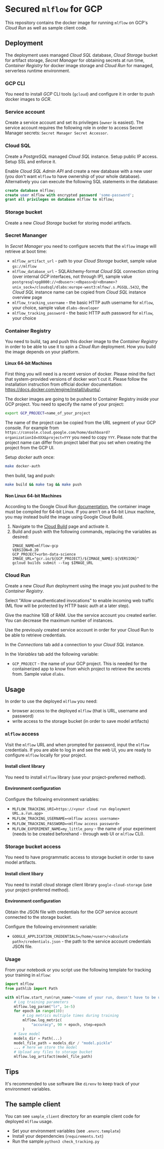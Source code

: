 # Secured `mlflow` for GCP

This repository contains the docker image for running `mlflow` on GCP's *Cloud Run*
as well as sample client code.

## Deployment

The deployment uses managed *Cloud SQL* database, *Cloud Storage* bucket for artifact storage,
*Secret Manager* for obtaining secrets at run time, *Container Registry* for docker
image storage and *Cloud Run* for managed, serverless runtime environment.

### GCP CLI

You need to install *GCP* CLI tools (`gcloud`) and configure it in order to push docker images to *GCR*.

### Service account

Create a service account and set its privileges (`owner` is easiest). The service account requires the following role in order to access Secret Manager secrets: `Secret Manager Secret Accessor`.

### Cloud SQL

Create a *PostgreSQL* managed *Cloud SQL* instance.
Setup public IP access.
Setup SSL and enforce it.

Enable *Cloud SQL Admin API* and create a new database with a new user (you don't want `mlflow` to have ownership of your whole database).
Alternatively you can execute the following SQL statements in the database:
```sql
create database mlflow;
create user mlflow with encrypted password 'some-password';
grant all privileges on database mlflow to mlflow;
```

### Storage bucket

Create a new *Cloud Storage* bucket for storing model artifacts.

### Secret Mananger

In *Secret Manager* you need to configure secrets that the `mlflow` image will retrieve at boot time:

* `mlflow_artifact_url` - path to your *Cloud Storage* bucket, sample value `gs://mlflow`
* `mlflow_database_url` - SQLAlchemy-format *Cloud SQL* connection string (over internal *GCP* interfaces, not through IP), sample value `postgresql+pg8000://<dbuser>:<dbpass>@/<dbname>?unix_sock=/cloudsql/dlabs:europe-west3:mlfow/.s.PGSQL.5432`, the *Cloud SQL* instance name can be copied from *Cloud SQL* instance overview page
* `mlflow_tracking_username` - the basic HTTP auth username for `mlflow`, your choice, sample value `dlabs-developer`
* `mlflow_tracking_password` - the basic HTTP auth password for `mlflow`, your choice

### Container Registry

You need to build, tag and push this docker image to the *Container Registry* in order to be able to use it to spin a *Cloud Run* deployment. How you build the image depends on your platform.

#### Linux 64-bit Machines

First thing you will need is a recent version of docker. Please mind the fact that system-provided versions of docker won't cut it. Please follow the installation instruction from official docker documentation: https://docs.docker.com/engine/install/ubuntu/.

The docker images are going to be pushed to Container Registry inside your GCP project. You need to specify the name of your project:
```sh
export GCP_PROJECT=name_of_your_project
```
The name of the project can be copied from the URL segment of your GCP console. For example from `https://console.cloud.google.com/home/dashboard?organizationId=XXX&project=YYY` you need to copy `YYY`. Please note that the project name can differ from project label that you set when creating the project from the GCP UI.

Setup *docker* auth once:

```sh
make docker-auth
```

then build, tag and push:

```sh
make build && make tag && make push
```

#### Non Linux 64-bit Machines

According to the Google Cloud Run [documentation](https://cloud.google.com/run/docs/troubleshooting#container-failed-to-start), the container image must be compiled for 64-bit Linux. If you aren't on a 64-bit Linux machine, you may instead build the image using Google Cloud Build. 

1. Navigate to the [Cloud Build](https://console.cloud.google.com/cloud-build) page and activate it.
1. Build and push with the following commands, replacing the variables as desired:
    ````
    IMAGE_NAME=mlflow-gcp
    VERSION=0.20
    GCP_PROJECT=urbn-data-science
    IMAGE_URL="gcr.io/${GCP_PROJECT}/${IMAGE_NAME}:${VERSION}"
    gcloud builds submit --tag $IMAGE_URL
    ````

### Cloud Run

Create a new *Cloud Run* deployment using the image you just pushed to the *Container Registry*.

Select "Allow unauthenticated invocations" to enable incoming web traffic (ML flow will be protected by HTTP basic auth at a later step).

Give the machine 1GB of RAM. Use the service account you created earlier. You can decrease the maximum number of instances.

Use the previously created service account in order for your Cloud Run to be able to retrieve credentials.

In the *Connections* tab add a connection to your *Cloud SQL* instance.

In the *Variables* tab add the following variable:

* `GCP_PROJECT` - the name of your GCP project. This is needed for the containerized app to know from which project to retrieve the secrets from. Sample value `dlabs`.

## Usage

In order to use the deployed `mlflow` you need:

* browser access to the deployed `mlflow` (that is URL, username and password)
* write access to the storage bucket (in order to save model artifacts)

### `mlflow` access

Visit the `mlflow` URL and when prompted for password, input the `mlflow` credentials.
If you are able to log in and see the web UI, you are ready to configure `mlflow`
locally for your project.

#### Install client library

You need to install `mlflow` library (use your project-preferred method).

#### Environment configuration

Configure the following environment variables:

* `MLFLOW_TRACKING_URI=https://<your cloud run deployment URL.a.run.app>`
* `MLFLOW_TRACKING_USERNAME=<mlflow access username>`
* `MLFLOW_TRACKING_PASSWORD=<mlflow access password>`
* `MLFLOW_EXPERIMENT_NAME=my_little_pony` - the name of your experiment (needs to be created beforehand - through web UI or `mlflow` CLI).

### Storage bucket access

You need to have programmatic access to storage bucket in order to save model artifacts.

#### Install client libary

You need to install cloud storage client library `google-cloud-storage` (use your project-preferred method).

#### Environment configuration

Obtain the JSON file with credentials for the GCP service account connected to the storage bucket.

Configure the following environment variable:

* `GOOGLE_APPLICATION_CREDENTIALS=/home/<user>/<absolute path>/credentials.json` - the path to the service account credentials JSON file.

### Usage

From your notebook or you script use the following template for tracking your training in `mlflow`:

```python
import mlflow
from pathlib import Path

with mlflow.start_run(run_name="<name of your run, doesn't have to be unique>"):
    # Log training parameters
    mlflow.log_param("lr", 1e-5)
    for epoch in range(10):
        # Log metrics multiple times during training
        mlflow.log_metric(
            "accuracy", 90 + epoch, step=epoch
        )
    # Save model
    models_dir = Path(...)
    model_file_path = models_dir / "model.pickle"
    ... # here we store the model
    # Upload any files to storage bucket
    mlflow.log_artifact(model_file_path)
```

## Tips

It's recommended to use software like `direnv` to keep track of your environment variables.

## The sample client

You can see `sample_client` directory for an example client code for deployed `mlflow` usage.

* Set your environment variables (see `.envrc.template`)
* Install your dependencies (`requirements.txt`)
* Run the sample `python3 check_tracking.py`
